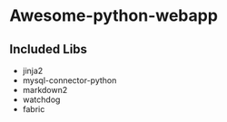 Awesome-python-webapp
=====================

Included Libs
---------------------
* jinja2
* mysql-connector-python
* markdown2
* watchdog
* fabric